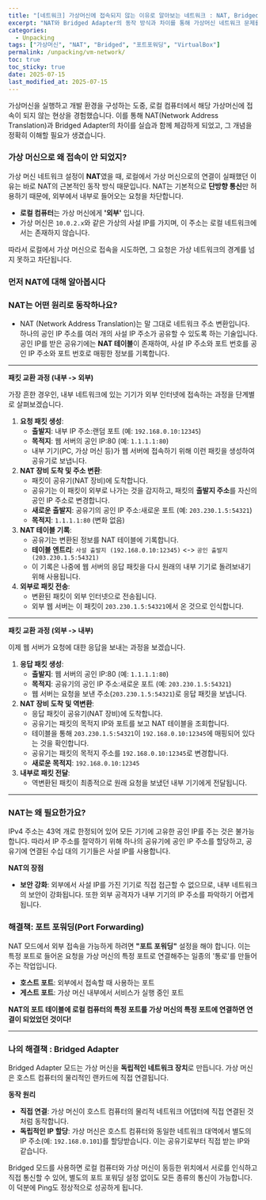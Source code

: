 ```yaml
---
title: "[네트워크] 가상머신에 접속되지 않는 이유로 알아보는 네트워크 : NAT, Bridged의 이해"
excerpt: "NAT와 Bridged Adapter의 동작 방식과 차이를 통해 가상머신 네트워크 문제를 해결합니다."
categories:
  - Unpacking
tags: ["가상머신", "NAT", "Bridged", "포트포워딩", "VirtualBox"]
permalink: /unpacking/vm-network/
toc: true
toc_sticky: true
date: 2025-07-15
last_modified_at: 2025-07-15
---
```



가상머신을 실행하고 개발 환경을 구성하는 도중, 로컬 컴퓨터에서 해당 가상머신에 접속이 되지 않는 현상을 경험했습니다. 이를 통해 NAT(Network Address Translation)과 Bridged Adapter의 차이를 실습과 함께 체감하게 되었고, 그 개념을 정확히 이해할 필요가 생겼습니다.

### **가상 머신으로 왜 접속이 안 되었지?**

가상 머신 네트워크 설정이 **NAT**였을 때, 로컬에서 가상 머신으로의 연결이 실패했던 이유는 바로 NAT의 근본적인 동작 방식 때문입니다. NAT는 기본적으로 **단방향 통신**만 허용하기 때문에, 외부에서 내부로 들어오는 요청을 차단합니다.

- **로컬 컴퓨터**는 가상 머신에게 **'외부'** 입니다.
- 가상 머신은 `10.0.2.x`와 같은 가상의 사설 IP를 가지며, 이 주소는 로컬 네트워크에서는 존재하지 않습니다.

따라서 로컬에서 가상 머신으로 접속을 시도하면, 그 요청은 가상 네트워크의 경계를 넘지 못하고 차단됩니다.

### **먼저 NAT에 대해 알아봅시다**

### **NAT는 어떤 원리로 동작하나요?**

- NAT (Network Address Translation)는 말 그대로 네트워크 주소 변환입니다. 하나의 공인 IP 주소를 여러 개의 사설 IP 주소가 공유할 수 있도록 하는 기술입니다. 공인 IP를 받은 공유기에는 **NAT 테이블**이 존재하여, 사설 IP 주소와 포트 번호를 공인 IP 주소와 포트 번호로 매핑한 정보를 기록합니다.

---

**패킷 교환 과정 (내부 -> 외부)**

가장 흔한 경우인, 내부 네트워크에 있는 기기가 외부 인터넷에 접속하는 과정을 단계별로 살펴보겠습니다.

1. **요청 패킷 생성**:
    - **출발지**: 내부 IP 주소:랜덤 포트 (예: `192.168.0.10:12345`)
    - **목적지**: 웹 서버의 공인 IP:80 (예: `1.1.1.1:80`)
    - 내부 기기(PC, 가상 머신 등)가 웹 서버에 접속하기 위해 이런 패킷을 생성하여 공유기로 보냅니다.
2. **NAT 장비 도착 및 주소 변환**:
    - 패킷이 공유기(NAT 장비)에 도착합니다.
    - 공유기는 이 패킷이 외부로 나가는 것을 감지하고, 패킷의 **출발지 주소**를 자신의 공인 IP 주소로 변경합니다.
    - **새로운 출발지**: 공유기의 공인 IP 주소:새로운 포트 (예: `203.230.1.5:54321`)
    - **목적지**: `1.1.1.1:80` (변화 없음)
3. **NAT 테이블 기록**:
    - 공유기는 변환된 정보를 NAT 테이블에 기록합니다.
    - **테이블 엔트리**: `사설 출발지 (192.168.0.10:12345)` <-> `공인 출발지 (203.230.1.5:54321)`
    - 이 기록은 나중에 웹 서버의 응답 패킷을 다시 원래의 내부 기기로 돌려보내기 위해 사용됩니다.
4. **외부로 패킷 전송**:
    - 변환된 패킷이 외부 인터넷으로 전송됩니다.
    - 외부 웹 서버는 이 패킷이 `203.230.1.5:54321`에서 온 것으로 인식합니다.

---

**패킷 교환 과정 (외부 -> 내부)**

이제 웹 서버가 요청에 대한 응답을 보내는 과정을 보겠습니다.

1. **응답 패킷 생성**:
    - **출발지**: 웹 서버의 공인 IP:80 (예: `1.1.1.1:80`)
    - **목적지**: 공유기의 공인 IP 주소:새로운 포트 (예: `203.230.1.5:54321`)
    - 웹 서버는 요청을 보낸 주소(`203.230.1.5:54321`)로 응답 패킷을 보냅니다.
2. **NAT 장비 도착 및 역변환**:
    - 응답 패킷이 공유기(NAT 장비)에 도착합니다.
    - 공유기는 패킷의 목적지 IP와 포트를 보고 NAT 테이블을 조회합니다.
    - 테이블을 통해 `203.230.1.5:54321`이 `192.168.0.10:12345`에 매핑되어 있다는 것을 확인합니다.
    - 공유기는 패킷의 목적지 주소를 `192.168.0.10:12345`로 변경합니다.
    - **새로운 목적지**: `192.168.0.10:12345`
3. **내부로 패킷 전달**:
    - 역변환된 패킷이 최종적으로 원래 요청을 보냈던 내부 기기에게 전달됩니다.

---

### **NAT는 왜 필요한가요?**

IPv4 주소는 43억 개로 한정되어 있어 모든 기기에 고유한 공인 IP를 주는 것은 불가능합니다. 따라서 IP 주소를 절약하기 위해 하나의 공유기에 공인 IP 주소를 할당하고, 공유기에 연결된 수십 대의 기기들은 사설 IP를 사용합니다.

**NAT의 장점**

- **보안 강화**: 외부에서 사설 IP를 가진 기기로 직접 접근할 수 없으므로, 내부 네트워크의 보안이 강화됩니다. 또한 외부 공격자가 내부 기기의 IP 주소를 파악하기 어렵게 됩니다.

### **해결책: 포트 포워딩(Port Forwarding)**

NAT 모드에서 외부 접속을 가능하게 하려면 **"포트 포워딩"** 설정을 해야 합니다. 이는 특정 포트로 들어온 요청을 가상 머신의 특정 포트로 연결해주는 일종의 '통로'를 만들어주는 작업입니다.

- **호스트 포트**: 외부에서 접속할 때 사용하는 포트
- **게스트 포트**: 가상 머신 내부에서 서비스가 실행 중인 포트

**NAT의 포트 테이블에 로컬 컴퓨터의 특정 포트를 가상 머신의 특정 포트에 연결하면 연결이 되었었던 것이다!**

---

### **나의 해결책 : Bridged Adapter**

Bridged Adapter 모드는 가상 머신을 **독립적인 네트워크 장치**로 만듭니다.
가상 머신은 호스트 컴퓨터의 물리적인 랜카드에 직접 연결됩니다. 

**동작 원리**

- **직접 연결**: 가상 머신이 호스트 컴퓨터의 물리적 네트워크 어댑터에 직접 연결된 것처럼 동작합니다.
- **독립적인 IP 할당**: 가상 머신은 호스트 컴퓨터와 동일한 네트워크 대역에서 별도의 IP 주소(예: `192.168.0.101`)를 할당받습니다. 이는 공유기로부터 직접 받는 IP와 같습니다.

Bridged 모드를 사용하면 로컬 컴퓨터와 가상 머신이 동등한 위치에서 서로를 인식하고 직접 통신할 수 있어, 별도의 포트 포워딩 설정 없이도 모든 종류의 통신이 가능합니다. 이 덕분에 Ping도 정상적으로 성공하게 됩니다.